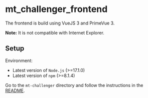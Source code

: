 # mt_challenger_frontend

The frontend is build using VueJS 3 and PrimeVue 3. 

**Note:** It is not compatible with Internet Explorer.

## Setup

Environment:
- Latest version of `Node.js` (>=17.1.0)
- Latest version of `npm` (>=8.1.4)

Go to the `mt-challenger` directory and follow the instructions in the [README](./mt-challenger/README.md).